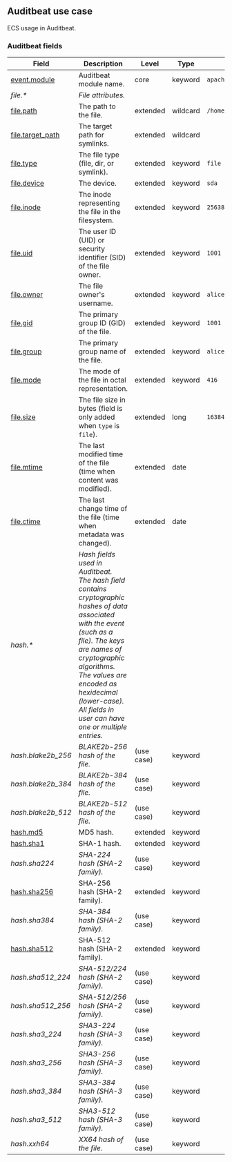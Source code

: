 ## Auditbeat use case

ECS usage in Auditbeat.

### <a name="auditbeat"></a> Auditbeat fields


| Field  | Description  | Level  | Type  | Example  |
|---|---|---|---|---|
| [event.module](../README.md#event.module)  | Auditbeat module name. | core | keyword | `apache` |
| <a name="file.&ast;"></a>*file.&ast;* | *File attributes.<br/>* |  |  |  |
| [file.path](../README.md#file.path)  | The path to the file. | extended | wildcard | `/home/alice/example.png` |
| [file.target_path](../README.md#file.target_path)  | The target path for symlinks. | extended | wildcard |  |
| [file.type](../README.md#file.type)  | The file type (file, dir, or symlink). | extended | keyword | `file` |
| [file.device](../README.md#file.device)  | The device. | extended | keyword | `sda` |
| [file.inode](../README.md#file.inode)  | The inode representing the file in the filesystem. | extended | keyword | `256383` |
| [file.uid](../README.md#file.uid)  | The user ID (UID) or security identifier (SID) of the file owner. | extended | keyword | `1001` |
| [file.owner](../README.md#file.owner)  | The file owner's username. | extended | keyword | `alice` |
| [file.gid](../README.md#file.gid)  | The primary group ID (GID) of the file. | extended | keyword | `1001` |
| [file.group](../README.md#file.group)  | The primary group name of the file. | extended | keyword | `alice` |
| [file.mode](../README.md#file.mode)  | The mode of the file in octal representation. | extended | keyword | `416` |
| [file.size](../README.md#file.size)  | The file size in bytes (field is only added when `type` is `file`). | extended | long | `16384` |
| [file.mtime](../README.md#file.mtime)  | The last modified time of the file (time when content was modified). | extended | date |  |
| [file.ctime](../README.md#file.ctime)  | The last change time of the file (time when metadata was changed). | extended | date |  |
| <a name="hash.&ast;"></a>*hash.&ast;* | *Hash fields used in Auditbeat.<br/>The hash field contains cryptographic hashes of data associated with the event (such as a file). The keys are names of cryptographic algorithms. The values are encoded as hexidecimal (lower-case).<br/>All fields in user can have one or multiple entries.<br/>* |  |  |  |
| <a name="hash.blake2b_256"></a>*hash.blake2b_256* | *BLAKE2b-256 hash of the file.* | (use case) | keyword |  |
| <a name="hash.blake2b_384"></a>*hash.blake2b_384* | *BLAKE2b-384 hash of the file.* | (use case) | keyword |  |
| <a name="hash.blake2b_512"></a>*hash.blake2b_512* | *BLAKE2b-512 hash of the file.* | (use case) | keyword |  |
| [hash.md5](../README.md#hash.md5)  | MD5 hash. | extended | keyword |  |
| [hash.sha1](../README.md#hash.sha1)  | SHA-1 hash. | extended | keyword |  |
| <a name="hash.sha224"></a>*hash.sha224* | *SHA-224 hash (SHA-2 family).* | (use case) | keyword |  |
| [hash.sha256](../README.md#hash.sha256)  | SHA-256 hash (SHA-2 family). | extended | keyword |  |
| <a name="hash.sha384"></a>*hash.sha384* | *SHA-384 hash (SHA-2 family).* | (use case) | keyword |  |
| [hash.sha512](../README.md#hash.sha512)  | SHA-512 hash (SHA-2 family). | extended | keyword |  |
| <a name="hash.sha512_224"></a>*hash.sha512_224* | *SHA-512/224 hash (SHA-2 family).* | (use case) | keyword |  |
| <a name="hash.sha512_256"></a>*hash.sha512_256* | *SHA-512/256 hash (SHA-2 family).* | (use case) | keyword |  |
| <a name="hash.sha3_224"></a>*hash.sha3_224* | *SHA3-224 hash (SHA-3 family).* | (use case) | keyword |  |
| <a name="hash.sha3_256"></a>*hash.sha3_256* | *SHA3-256 hash (SHA-3 family).* | (use case) | keyword |  |
| <a name="hash.sha3_384"></a>*hash.sha3_384* | *SHA3-384 hash (SHA-3 family).* | (use case) | keyword |  |
| <a name="hash.sha3_512"></a>*hash.sha3_512* | *SHA3-512 hash (SHA-3 family).* | (use case) | keyword |  |
| <a name="hash.xxh64"></a>*hash.xxh64* | *XX64 hash of the file.* | (use case) | keyword |  |



